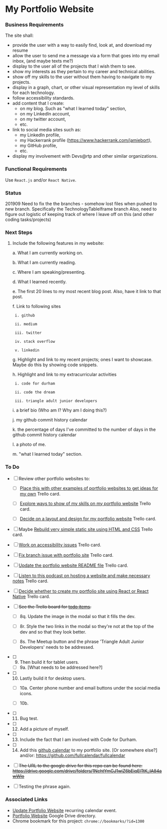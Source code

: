 # My Portfolio Website

### Business Requirements

The site shall:

* provide the user with a way to easily find, look at, and download my resume
* allow the user to send me a message via a form that goes into my email inbox, (and maybe texts me?)
* display to the user all of the projects that I wish them to see.
* show my interests as they pertain to my career and technical abilities.
* show off my skills to the user without them having to navigate to my projects.
* display in a graph, chart, or other visual representation my level of skills for each technology.
* follow accessibility standards.
* add content that I create:
  * on my blog. Such as "what I learned today" section,
  * on my LinkedIn account,
  * on my twitter account,
  * etc.
* link to social media sites such as:
  * my LinkedIn profile,
  * my Hackerrank profile (https://www.hackerrank.com/jamiebort),
  * my GitHub profile,
  * etc.
* display my involvement with Devs@rtp and other similar organizations.

### Functional Requirements

Use `React.js` and/or `React Native`.

### Status
201909
Need to fix the the branches - somehow lost files when pushed to new branch. Specifically the TechnologyTableIframe branch
Also, need to figure out logistic of keeping track of where I leave off on this (and other coding tasks/projects)

### Next Steps
1. Include the following features in my website:

    a. What I am currently working on.

    b. What I am currently reading.
   
    c. Where I am speaking/presenting.

    d. What I learned recently.

    e. The first 20 lines to my most recent blog post. Also, have it link to that post.

    f. Link to following sites

        i. github

        ii. medium

        iii. twitter

        iv. stack overflow

        v. linkedin

    g. Highlight and link to my recent projects; ones I want to showcase. Maybe do this by showing code snippets. 

    h. Highlight and link to my extracurricular activities

        i. code for durham

        ii. code the dream

        iii. triangle adult junior developers

    i. a brief bio (Who am I? Why am I doing this?)

    j. my github commit history calendar

    k. the percentage of days I've committed to the number of days in the github commit history calendar

    l. a photo of me.

    m. "what I learned today" section.


### To Do
- [ ] Review other portfolio websites to:

	- [ ] [Place this with other examples of portfolio websites to get ideas for my own](https://trello.com/c/1JHiHOMI/485-place-this-with-other-examples-of-portfolio-websites-to-consider) Trello card.

	- [ ] [Explore ways to show of my skills on my portfolio website](https://trello.com/c/2oLiIllY/481-explore-ways-to-show-of-my-skills-on-my-portfolio-website) Trello card.

	- [ ] [Decide on a layout and design for my portfolio website](https://trello.com/c/8Xdj7duH/482-decide-on-a-layout-and-design-for-my-portfolio-website) Trello card.

- [ ] Maybe [Rebuild very simple static site using HTML and CSS](https://trello.com/c/FDIB9ePE/163-rebuild-very-simple-static-site-using-html-and-css) Trello card.

- [ ] [Work on accessibility issues](https://trello.com/c/QiXs2V0r/164-work-on-accessibility-issues?menu=filter&filter=due:incomplete) Trello card.

- [ ] [Fix branch issue with portfolio site](https://trello.com/c/PxEFMj5s/374-fix-branch-issue-with-portfolio-site) Trello card.

- [ ] [Update the portfolio website README file](https://trello.com/c/hCRC1EG6/483-update-the-portfolio-website-readme-file) Trello card.

- [ ] [Listen to this podcast on hosting a website and make necessary notes](https://trello.com/c/QTWzA4bv/480-list-to-this-podcast-on-hosting-a-website-and-make-necessary-notes) Trello card.

- [ ] [Decide whether to create my portfolio site using React or React Native](https://trello.com/c/sLJ1fEBe/486-decide-whether-to-create-my-portfolio-site-using-react-or-react-native) Trello card.

- [ ] ~~See the Trello board for [todo items](https://trello.com/c/dJHqhhfU/90-update-clean-up-portfolio-website-https-jamiebortgithubio).~~

  - [ ] 8q. Update the image in the modal so that it fills the dev.

  - [ ] 8r. Style the two links in the modal so they're not at the top of the dev and so that they look better.

  - [ ] 8s. The Meetup button and the phrase 'Triangle Adult Junior Developers' needs to be addressed.


- [ ] 9. Then build it for tablet users.

  - [ ] 9a. [What needs to be addressed here?]

- [ ] 10. Lastly build it for desktop users.

  - [ ] 10a. Center phone number and email buttons under the social media icons.

  - [ ] 10b. 

- [ ] 11. Bug test.

- [ ] 12. Add a picture of myself.

- [ ] 13. Include the fact that I am involved with Code for Durham.

- [ ] 14. Add this [github calendar](https://github.com/IonicaBizau/github-calendar) to my portfolio site. [Or somewhere else?] and/or: https://github.com/fullcalendar/fullcalendar

- [ ] ~~The URL to the google drive for this repo can be found here: https://drive.google.com/drive/folders/1NchtYmGJ1wiZ6bEiqElTtK_IA84awWIo~~

- [ ] Testing the phrase again.

### Associated Links
* [Update Portfolio Website](https://calendar.google.com/calendar/r/search?q=Update%20Portfolio%20Website) recurring calendar event.
* [Portfolio Website](https://drive.google.com/drive/folders/1NchtYmGJ1wiZ6bEiqElTtK_IA84awWIo) Google Drive directory.
* Chrome bookmark for this project: `chrome://bookmarks/?id=1300`